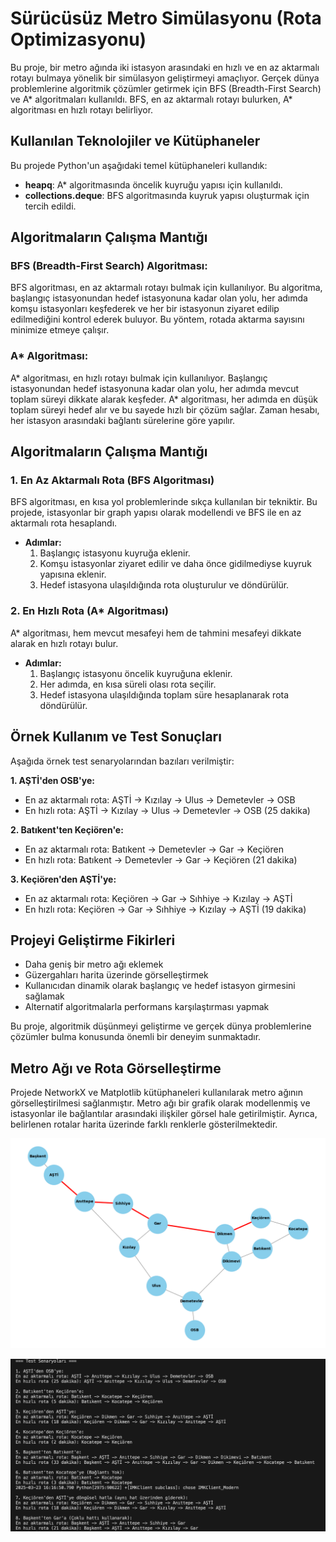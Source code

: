 # Sürücüsüz Metro Simülasyonu (Rota Optimizasyonu)

Bu proje, bir metro ağında iki istasyon arasındaki en hızlı ve en az aktarmalı rotayı bulmaya yönelik bir simülasyon geliştirmeyi amaçlıyor. Gerçek dünya problemlerine algoritmik çözümler getirmek için BFS (Breadth-First Search) ve A* algoritmaları kullanıldı. BFS, en az aktarmalı rotayı bulurken, A* algoritması en hızlı rotayı belirliyor.

## Kullanılan Teknolojiler ve Kütüphaneler
Bu projede Python'un aşağıdaki temel kütüphaneleri kullandık:
- **heapq**: A* algoritmasında öncelik kuyruğu yapısı için kullanıldı.
- **collections.deque**: BFS algoritmasında kuyruk yapısı oluşturmak için tercih edildi.

## Algoritmaların Çalışma Mantığı

### BFS (Breadth-First Search) Algoritması:
BFS algoritması, en az aktarmalı rotayı bulmak için kullanılıyor. Bu algoritma, başlangıç istasyonundan hedef istasyonuna kadar olan yolu, her adımda komşu istasyonları keşfederek ve her bir istasyonun ziyaret edilip edilmediğini kontrol ederek buluyor. Bu yöntem, rotada aktarma sayısını minimize etmeye çalışır.

### A* Algoritması:
A* algoritması, en hızlı rotayı bulmak için kullanılıyor. Başlangıç istasyonundan hedef istasyonuna kadar olan yolu, her adımda mevcut toplam süreyi dikkate alarak keşfeder. A* algoritması, her adımda en düşük toplam süreyi hedef alır ve bu sayede hızlı bir çözüm sağlar. Zaman hesabı, her istasyon arasındaki bağlantı sürelerine göre yapılır.


## Algoritmaların Çalışma Mantığı
### 1. En Az Aktarmalı Rota (BFS Algoritması)
BFS algoritması, en kısa yol problemlerinde sıkça kullanılan bir tekniktir. Bu projede, istasyonlar bir graph yapısı olarak modellendi ve BFS ile en az aktarmalı rota hesaplandı. 
- **Adımlar:**
  1. Başlangıç istasyonu kuyruğa eklenir.
  2. Komşu istasyonlar ziyaret edilir ve daha önce gidilmediyse kuyruk yapısına eklenir.
  3. Hedef istasyona ulaşıldığında rota oluşturulur ve döndürülür.

### 2. En Hızlı Rota (A* Algoritması)
A* algoritması, hem mevcut mesafeyi hem de tahmini mesafeyi dikkate alarak en hızlı rotayı bulur. 
- **Adımlar:**
  1. Başlangıç istasyonu öncelik kuyruğuna eklenir.
  2. Her adımda, en kısa süreli olası rota seçilir.
  3. Hedef istasyona ulaşıldığında toplam süre hesaplanarak rota döndürülür.

## Örnek Kullanım ve Test Sonuçları
Aşağıda örnek test senaryolarından bazıları verilmiştir:

**1. AŞTİ'den OSB'ye:**
- En az aktarmalı rota: AŞTİ -> Kızılay -> Ulus -> Demetevler -> OSB
- En hızlı rota: AŞTİ -> Kızılay -> Ulus -> Demetevler -> OSB (25 dakika)

**2. Batıkent'ten Keçiören'e:**
- En az aktarmalı rota: Batıkent -> Demetevler -> Gar -> Keçiören
- En hızlı rota: Batıkent -> Demetevler -> Gar -> Keçiören (21 dakika)

**3. Keçiören'den AŞTİ'ye:**
- En az aktarmalı rota: Keçiören -> Gar -> Sıhhiye -> Kızılay -> AŞTİ
- En hızlı rota: Keçiören -> Gar -> Sıhhiye -> Kızılay -> AŞTİ (19 dakika)

## Projeyi Geliştirme Fikirleri
- Daha geniş bir metro ağı eklemek
- Güzergahları harita üzerinde görselleştirmek
- Kullanıcıdan dinamik olarak başlangıç ve hedef istasyon girmesini sağlamak
- Alternatif algoritmalarla performans karşılaştırması yapmak

Bu proje, algoritmik düşünmeyi geliştirme ve gerçek dünya problemlerine çözümler bulma konusunda önemli bir deneyim sunmaktadır.

 ## Metro Ağı ve Rota Görselleştirme

Projede NetworkX ve Matplotlib kütüphaneleri kullanılarak metro ağının görselleştirilmesi sağlanmıştır. Metro ağı bir grafik olarak modellenmiş ve istasyonlar ile bağlantılar arasındaki ilişkiler görsel hale getirilmiştir. Ayrıca, belirlenen rotalar harita üzerinde farklı renklerle gösterilmektedir.

![Metro Ağı Görselleştirmesi](picture/Figure_2.png)

![Senaryo çıktı](picture/Figure_3.png)